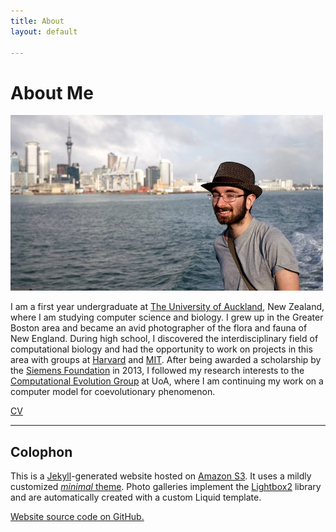 ```yaml
---
title: About
layout: default

---
```


# About Me

![Me](me.jpg)

I am a first year undergraduate at [The University of Auckland](http://auckland.ac.nz/), New Zealand, where I am studying computer science and biology. I grew up in the Greater Boston area and became an avid photographer of the flora and fauna of New England. During high school, I discovered the interdisciplinary field of computational biology and had the opportunity to work on projects in this area with groups at [Harvard](http://www.oeb.harvard.edu/faculty/girguis/) and [MIT](http://compbio.mit.edu/). After being awarded a scholarship by the [Siemens Foundation](http://www.siemens-foundation.org/en/competition/2013_winners.htm) in 2013, I followed my research interests to the [Computational Evolution Group](http://compevol.auckland.ac.nz/) at UoA, where I am continuing my work on a computer model for coevolutionary phenomenon.

[CV](cv.pdf)

---

## Colophon 

This is a [Jekyll](http://www.jekyllrb.com/)-generated website hosted on [Amazon S3](http://aws.amazon.com/s3). It uses a mildly customized [*minimal* theme](http://github.com/orderedlist/minimal). Photo galleries implement the [Lightbox2](http://lokeshdhakar.com/projects/lightbox2/) library and are automatically created with a custom Liquid template.

[Website source code on GitHub.](https://github.com/armanbilge/armanbilge.github.io)

